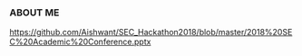 ### ABOUT ME

https://github.com/Aishwant/SEC_Hackathon2018/blob/master/2018%20SEC%20Academic%20Conference.pptx
